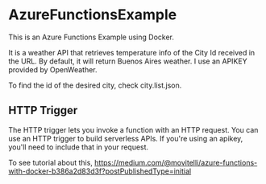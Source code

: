 # AzureFunctionsExample

This is an Azure Functions Example using Docker. 

It is a weather API that retrieves temperature info of the City Id received in the URL. By default, it will return Buenos Aires weather.
I use an APIKEY provided by OpenWeather.

To find the id of the desired city, check city.list.json.

## HTTP Trigger

The HTTP trigger lets you invoke a function with an HTTP request. 
You can use an HTTP trigger to build serverless APIs.
If you're using an apikey, you'll need to include that in your request.

To see tutorial about this, https://medium.com/@movitelli/azure-functions-with-docker-b386a2d83d3f?postPublishedType=initial

